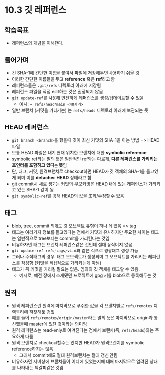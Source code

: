 # 10.3 깃 레퍼런스

## 학습목표
- 레퍼런스의 개념을 이해한다.

## 들어가며
- 긴 SHA-1에 간단한 이름을 붙여서 파일에 저장해두면 사용하기 쉬울 것
- 이러한 간단한 이름들을 두고 **reference** 혹은 **ref**라고 함
- 레퍼런스들은 `.git/refs` 디렉토리 아래에 저장됨
- 레퍼런스 파일을 직접 edit하는 것은 권장되지 않음
- `git update-ref`를 사용해 안전하게 레퍼런스를 생성/업데이트할 수 있음
   - 예시: `~ refs/head/main <40자리>`
- 일반 브랜치 (커밋을 가리키는) 는 `refs/heads` 디렉토리 아래에 보관되는 듯

## HEAD 레퍼런스
- `git branch <branch>`를 했을때 깃이 최신 커밋의 SHA-1을 아는 방법 => HEAD 파일
- 보통 HEAD 파일은 내가 현재 위치한 브랜치에 대한 **symbolic reference**
- symbolic ref라는 말의 뜻은 일반적인 ref와는 다르게, **다른 레퍼런스를 가리키는 포인터를 포함하고 있다는 뜻**임
- 단, 태그, 커밋, 원격브랜치로 checkout하면 HEAD가 깃 객체의 SHA-1을 들고있게 되며 이를 **detached HEAD** 상태라고 함
- git commit시 새로 생기는 커밋의 부모커밋은 HEAD 내에 있는 레퍼런스가 가리키고 있는 SHA-1 값이 됨
- `git symbolic-ref`를 통해 HEAD의 값을 조회/수정할 수 있음

## 태그
- blob, tree, commit 외에도 깃 오브젝트 유형이 하나 더 있음 => tag
- 태그는 여러가지 정보를 들고있다는 점에서 커밋과 유사하지만 주요한 차이는 태그는 일반적으로 tree보다는 commit을 가리킨다는 것임
- 비유하자면 태그는 브랜치 레퍼런스같은 것인데 절대 움직이지 않음
- `git update-ref refs/tags/v1.0`과 같은 식으로 경량태그 생성 가능
- 그러나 주석태그의 경우, 태그 오브젝트가 생성되며 그 오브젝트를 가리키는 레퍼런스를 작성함 (커밋을 직접적으로 가리키는게 아님)
- 태그가 꼭 커밋을 가리킬 필요는 없음. 임의의 깃 객체를 태그할 수 있음.
   - 예시로, 예전 장에서 소개됐던 프로젝트에 gpg 키를 blob으로 등록해두는 것

## 원격
- 원격 레퍼런스란 원격에 마지막으로 푸쉬한 값을 각 브랜치별로 `refs/remotes` 디렉토리에 저장해둔 것임
- 예를 들어 `refs/remotes/origin/master`라는 말의 뜻은 마지막으로 origin과 통신했을때 master에 있던 것이라는 의미임
- 원격 레퍼런스는 read-only로 여겨진다는 점에서 브랜치(즉, `refs/heads`)와는 주요하게 다름
- 원격 브랜치로 checkout할수는 있지만 HEAD가 원격브랜치를 symbolic reference하지는 않음
   - 그래서 commit해도 절대 원격브랜치는 절대 갱신 안됨
- 비유하자면 서버상에 브랜치들이 어디에 있었는지에 대해 마지막으로 알려진 상태를 나타내는 책갈피같은 것임
